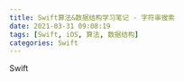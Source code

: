 ```yaml
---
title: Swift算法&数据结构学习笔记 - 字符串搜索
date: 2021-03-31 09:08:19
tags: [Swift, iOS, 算法, 数据结构]
categories: Swift
---
```


Swift
